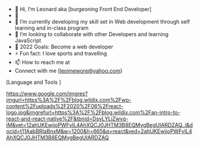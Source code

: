- 👋 Hi, I’m Leonard aka [burgeoning Front End Developer]
- 👀 
- 🌱 I’m currently developing my skill set in Web development through self learning and in-class program
- 💞️ I’m looking to collaborate with other Developers and learning JavaScript
- 🥅 2022 Goals: Become a web developer
- ⚡ Fun fact: I love sports and travelling
- 📫 How to reach me at 
- Connect with me  [leoimewore@yahoo.com}

<!---
leoimewore/leoimewore is a ✨ special ✨ repository because its `README.md` (this file) appears on your GitHub profile.
You can click the Preview link to take a look at your changes.
--->

[Language and Tools ]

https://www.google.com/imgres?imgurl=https%3A%2F%2Fblog.wildix.com%2Fwp-content%2Fuploads%2F2020%2F06%2Freact-logo.jpg&imgrefurl=https%3A%2F%2Fblog.wildix.com%2Fan-intro-to-react-and-react-native%2F&tbnid=DsvLYLjZwvq-iM&vet=12ahUKEwjioPWFyIL4AhXQCJ0JHTM3B8EQMygBegUIARDZAQ..i&docid=t11AabBRIaBnxM&w=1200&h=665&q=react&ved=2ahUKEwjioPWFyIL4AhXQCJ0JHTM3B8EQMygBegUIARDZAQ

